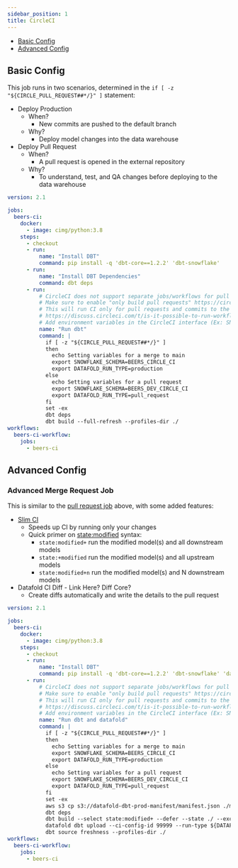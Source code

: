 ```yaml
---
sidebar_position: 1
title: CircleCI
---
```

* [Basic Config](circleci.md#basic-config)
* [Advanced Config](circleci.md#advanced-config)

## Basic Config

This job runs in two scenarios, determined in the `if [ -z "${CIRCLE_PULL_REQUEST##*/}" ]` statement:
* Deploy Production
    * When?
        * New commits are pushed to the default branch
    * Why? 
        * Deploy model changes into the data warehouse
* Deploy Pull Request
    * When?
        * A pull request is opened in the external repository
    * Why?
        * To understand, test, and QA changes before deploying to the data warehouse


```yml
version: 2.1

jobs:
  beers-ci:
    docker:
      - image: cimg/python:3.8
    steps:
      - checkout
      - run:
          name: "Install DBT"
          command: pip install -q 'dbt-core==1.2.2' 'dbt-snowflake'
      - run:
          name: "Install DBT Dependencies"
          command: dbt deps
      - run:
          # CircleCI does not support separate jobs/workflows for pull request vs. merges
          # Make sure to enable "only build pull requests" https://circleci.com/docs/oss#only-build-pull-requests
          # This will run CI only for pull requests and commits to the default branch
          # https://discuss.circleci.com/t/is-it-possible-to-run-workflows-when-github-prs-are-opened/38106
          # Add environment variables in the CircleCI interface (Ex: SNOWFLAKE_ACCOUNT, SNOWFLAKE_USER, DATAFOLD_API_KEY)
          name: "Run dbt"
          command: |
            if [ -z "${CIRCLE_PULL_REQUEST##*/}" ]
            then
              echo Setting variables for a merge to main
              export SNOWFLAKE_SCHEMA=BEERS_CIRCLE_CI
              export DATAFOLD_RUN_TYPE=production
            else
              echo Setting variables for a pull request
              export SNOWFLAKE_SCHEMA=BEERS_DEV_CIRCLE_CI
              export DATAFOLD_RUN_TYPE=pull_request
            fi
            set -ex
            dbt deps
            dbt build --full-refresh --profiles-dir ./
workflows:
  beers-ci-workflow:
    jobs:
      - beers-ci
```

## Advanced Config

### Advanced Merge Request Job
This is similar to the [pull request job](github_actions.md#pull-request-job) above, with some added features:
* [Slim CI](https://docs.getdbt.com/docs/dbt-cloud/using-dbt-cloud/cloud-enabling-continuous-integration#configuring-a-dbt-cloud-ci-job)
    * Speeds up CI by running only your changes
    * Quick primer on [state:modified](https://docs.getdbt.com/reference/node-selection/methods#the-state-method) syntax:
        * `state:modified+` run the modified model(s) and all downstream models
        * `state:+modified` run the modified model(s) and all upstream models
        * `state:modified+n` run the modified model(s) and N downstream models
* Datafold CI Diff - Link Here? Diff Core?
    * Create diffs automatically and write the details to the pull request

```yml
version: 2.1

jobs:
  beers-ci:
    docker:
      - image: cimg/python:3.8
    steps:
      - checkout
      - run:
          name: "Install DBT"
          command: pip install -q 'dbt-core==1.2.2' 'dbt-snowflake' 'datafold-sdk'
      - run:
          # CircleCI does not support separate jobs/workflows for pull request vs. merges
          # Make sure to enable "only build pull requests" https://circleci.com/docs/oss#only-build-pull-requests
          # This will run CI only for pull requests and commits to the default branch
          # https://discuss.circleci.com/t/is-it-possible-to-run-workflows-when-github-prs-are-opened/38106
          # Add environment variables in the CircleCI interface (Ex: SNOWFLAKE_ACCOUNT, SNOWFLAKE_USER, DATAFOLD_API_KEY)
          name: "Run dbt and datafold"
          command: |
            if [ -z "${CIRCLE_PULL_REQUEST##*/}" ]
            then
              echo Setting variables for a merge to main
              export SNOWFLAKE_SCHEMA=BEERS_CIRCLE_CI
              export DATAFOLD_RUN_TYPE=production
            else
              echo Setting variables for a pull request
              export SNOWFLAKE_SCHEMA=BEERS_DEV_CIRCLE_CI
              export DATAFOLD_RUN_TYPE=pull_request
            fi
            set -ex
            aws s3 cp s3://datafold-dbt-prod-manifest/manifest.json ./manifest.json
            dbt deps
            dbt build --select state:modified+ --defer --state ./ --exclude config.materialized:snapshot --profiles-dir ./
            datafold dbt upload --ci-config-id 99999 --run-type ${DATAFOLD_RUN_TYPE} --target-folder ./target/ --commit-sha ${CIRCLE_SHA1}
            dbt source freshness --profiles-dir ./
workflows:
  beers-ci-workflow:
    jobs:
      - beers-ci
```
